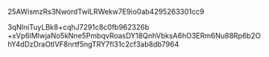 25AWismzRs3NwordTwILRWekw7E9io0ab4295263301cc9

3qNlniTuyLBk8+cqhJ7291c8c0fb962326b
+xVp6lMlwjaNo5kNne5PmbqvRoasDY18QnhVbksA6hO3ERm6Nu88Rp6b2OhY4dDzDraOtlVF8nrtf5ngTRY7fl31c2cf3ab8db7964
